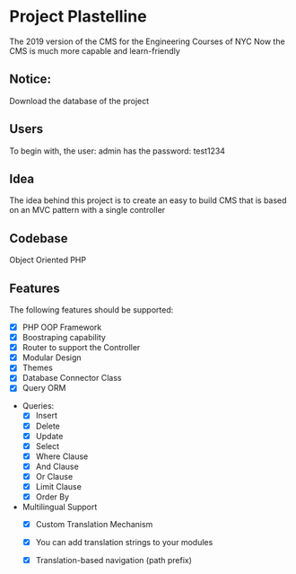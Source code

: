# Project Plastelline
The 2019 version of the CMS for the Engineering Courses of NYC
Now the CMS is much more capable and learn-friendly

## Notice: 
Download the database of the project

## Users
To begin with, the user: admin has the password: test1234

## Idea
The idea behind this project is to create an easy to build CMS that is based on an MVC pattern with a single controller

## Codebase
Object Oriented PHP

## Features 
The following features should be supported:
- [x] PHP OOP Framework
- [x] Boostraping capability 
- [x] Router to support the Controller 
- [x] Modular Design 
- [x] Themes 
- [x] Database Connector Class 
- [x] Query ORM 
- Queries:
  - [x] Insert 
  - [x] Delete
  - [x] Update 
  - [x] Select 
  - [x] Where Clause 
  - [x] And Clause
  - [x] Or Clause 
  - [x] Limit Clause 
  - [x] Order By 
- Multilingual Support
  - [x] Custom Translation Mechanism 
  - [x] You can add translation strings to your modules 
  - [x] Translation-based navigation (path prefix)
  
  

